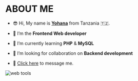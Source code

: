 # ABOUT ME
- 😎 Hi, My name is **[Yohana](http://yohana.atwebpages.com)** from Tanzania 🇹🇿.

- 🔭 I’m the **Frontend Web developer** 
- 🌱 I’m currently learning **PHP** & **MySQL**
- 👯 I’m looking for collaboration on **Backend development** 
- 💬 [Click here](mailto:yohana_andrew129@yahoo.com) to message me.

![web tools](https://user-images.githubusercontent.com/100519097/187391295-819b31e2-7ec8-452e-afd8-92b752f13da9.jpg)
